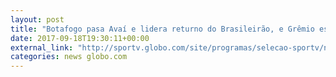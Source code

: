 ```yaml
---
layout: post
title: "Botafogo pasa Avaí e lidera returno do Brasileirão, e Grêmio está no Z-4"
date: 2017-09-18T19:30:11+00:00
external_link: "http://sportv.globo.com/site/programas/selecao-sportv/noticia/botafogo-passa-avai-e-lidera-returno-do-brasileirao-e-gremio-esta-no-z-4.ghtml"
categories: news globo.com
---
```


